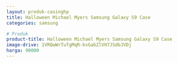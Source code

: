 ```yaml
---
layout: produk-casinghp
title: Halloween Michael Myers Samsung Galaxy S9 Case
categories: samsung

# Produk
product-title: Halloween Michael Myers Samsung Galaxy S9 Case
image-drive: 1VRQwWrTuTgMqR-ksGabZlVH7JSdbJVDj
harga: 90000
---
```

